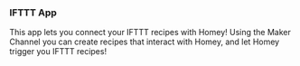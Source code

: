### IFTTT App

This app lets you connect your IFTTT recipes with Homey! Using the Maker Channel you can create recipes that interact with Homey, and let Homey trigger you IFTTT recipes!